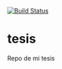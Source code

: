 [![Build Status](https://travis-ci.org/geekazoid/tesis.svg?branch=master)](https://travis-ci.org/geekazoid/tesis)

tesis
=====

Repo de mi tesis
